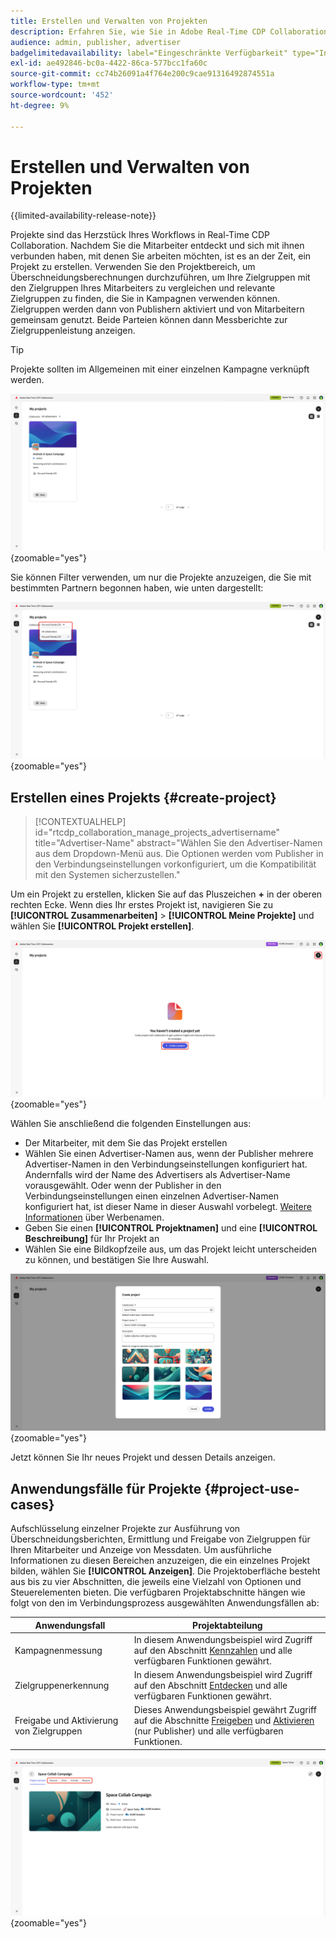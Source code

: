 ```yaml
---
title: Erstellen und Verwalten von Projekten
description: Erfahren Sie, wie Sie in Adobe Real-Time CDP Collaboration Projekte erstellen und verwalten
audience: admin, publisher, advertiser
badgelimitedavailability: label="Eingeschränkte Verfügbarkeit" type="Informative" url="https://helpx.adobe.com/legal/product-descriptions/real-time-customer-data-platform-collaboration.html newtab=true"
exl-id: ae492846-bc0a-4422-86ca-577bcc1fa60c
source-git-commit: cc74b26091a4f764e200c9cae91316492874551a
workflow-type: tm+mt
source-wordcount: '452'
ht-degree: 9%

---
```


# Erstellen und Verwalten von Projekten

{{limited-availability-release-note}}

Projekte sind das Herzstück Ihres Workflows in Real-Time CDP Collaboration. Nachdem Sie die Mitarbeiter entdeckt und sich mit ihnen verbunden haben, mit denen Sie arbeiten möchten, ist es an der Zeit, ein Projekt zu erstellen. Verwenden Sie den Projektbereich, um Überschneidungsberechnungen durchzuführen, um Ihre Zielgruppen mit den Zielgruppen Ihres Mitarbeiters zu vergleichen und relevante Zielgruppen zu finden, die Sie in Kampagnen verwenden können. Zielgruppen werden dann von Publishern aktiviert und von Mitarbeitern gemeinsam genutzt. Beide Parteien können dann Messberichte zur Zielgruppenleistung anzeigen.

>[!TIP]
>
>Projekte sollten im Allgemeinen mit einer einzelnen Kampagne verknüpft werden.

![Ansicht aller Projekte, ungefiltert.](/help/assets/collaborate/manage-view-projects/projects-overview-page.png){zoomable="yes"}

Sie können Filter verwenden, um nur die Projekte anzuzeigen, die Sie mit bestimmten Partnern begonnen haben, wie unten dargestellt:

![Gefilterte Ansicht von Projekten mit einem einzelnen Mitarbeiter.](/help/assets/collaborate/manage-view-projects/filtered-project-view.png){zoomable="yes"}

## Erstellen eines Projekts {#create-project}

>[!CONTEXTUALHELP]
>id="rtcdp_collaboration_manage_projects_advertisername"
>title="Advertiser-Name"
>abstract="Wählen Sie den Advertiser-Namen aus dem Dropdown-Menü aus. Die Optionen werden vom Publisher in den Verbindungseinstellungen vorkonfiguriert, um die Kompatibilität mit den Systemen sicherzustellen."

Um ein Projekt zu erstellen, klicken Sie auf das Pluszeichen **+** in der oberen rechten Ecke. Wenn dies Ihr erstes Projekt ist, navigieren Sie zu **[!UICONTROL Zusammenarbeiten]** > **[!UICONTROL Meine Projekte]** und wählen Sie **[!UICONTROL Projekt erstellen]**.

![Wählen Sie ein Pluszeichen oder Erstellen Sie ein Projekt, um ein neues Projekt einzurichten.](/help/assets/collaborate/manage-view-projects/create-project.png){zoomable="yes"}

Wählen Sie anschließend die folgenden Einstellungen aus:

* Der Mitarbeiter, mit dem Sie das Projekt erstellen
* Wählen Sie einen Advertiser-Namen aus, wenn der Publisher mehrere Advertiser-Namen in den Verbindungseinstellungen konfiguriert hat. Andernfalls wird der Name des Advertisers als Advertiser-Name vorausgewählt. Oder wenn der Publisher in den Verbindungseinstellungen einen einzelnen Advertiser-Namen konfiguriert hat, ist dieser Name in dieser Auswahl vorbelegt. [Weitere Informationen](/help/guide/connect/establishing-connections.md#connection-settings) über Werbenamen.
* Geben Sie einen **[!UICONTROL Projektnamen]** und eine **[!UICONTROL Beschreibung]** für Ihr Projekt an
* Wählen Sie eine Bildkopfzeile aus, um das Projekt leicht unterscheiden zu können, und bestätigen Sie Ihre Auswahl.

![Erforderliche Optionen zum Einrichten eines neuen Projekts](/help/assets/collaborate/manage-view-projects/create-project-required-info.png){zoomable="yes"}

Jetzt können Sie Ihr neues Projekt und dessen Details anzeigen.

## Anwendungsfälle für Projekte {#project-use-cases}

Aufschlüsselung einzelner Projekte zur Ausführung von Überschneidungsberichten, Ermittlung und Freigabe von Zielgruppen für Ihren Mitarbeiter und Anzeige von Messdaten. Um ausführliche Informationen zu diesen Bereichen anzuzeigen, die ein einzelnes Projekt bilden, wählen Sie **[!UICONTROL Anzeigen]**. Die Projektoberfläche besteht aus bis zu vier Abschnitten, die jeweils eine Vielzahl von Optionen und Steuerelementen bieten. Die verfügbaren Projektabschnitte hängen wie folgt von den im Verbindungsprozess ausgewählten Anwendungsfällen ab:

| Anwendungsfall | Projektabteilung |
| --- | --- |
| Kampagnenmessung | In diesem Anwendungsbeispiel wird Zugriff auf den Abschnitt [Kennzahlen](/help/guide/collaborate/measure.md) und alle verfügbaren Funktionen gewährt. |
| Zielgruppenerkennung | In diesem Anwendungsbeispiel wird Zugriff auf den Abschnitt [Entdecken](/help/guide/collaborate/discover.md) und alle verfügbaren Funktionen gewährt. |
| Freigabe und Aktivierung von Zielgruppen | Dieses Anwendungsbeispiel gewährt Zugriff auf die Abschnitte [Freigeben](/help/guide/collaborate/share.md) und [Aktivieren](/help/guide/collaborate/activate.md) (nur Publisher) und alle verfügbaren Funktionen. |

![Die Projektansicht mit hervorgehobenen verfügbaren Abschnitten.](/help/assets/collaborate/manage-view-projects/project-sections.png){zoomable="yes"}
